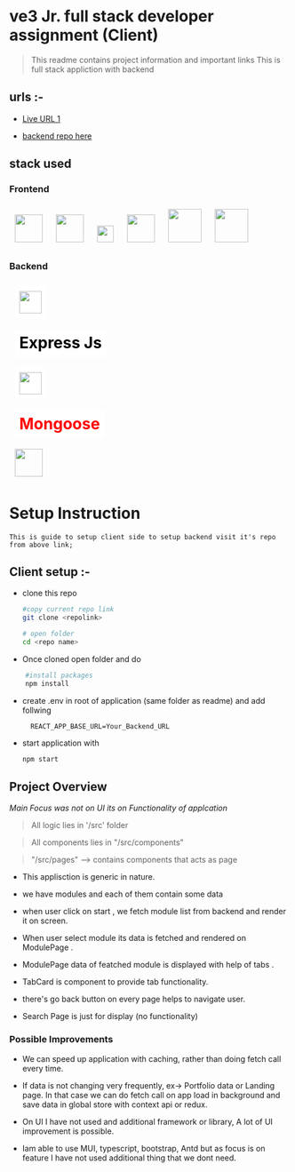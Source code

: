 # ve3 Jr. full stack developer assignment (Client)

> This readme contains project information and important links
> This is full stack appliction with backend

## urls :-

- [Live URL 1](https://ve3.onrender.com)

- [backend repo here](https://github.com/CODE-Y02/ve3-assignment-backend)

## stack used

<h3>Frontend</h3>

<img src="https://logos-download.com/wp-content/uploads/2016/09/React_logo_wordmark.png" style='margin:10px'  height="50px" />
<img src="https://res.cloudinary.com/practicaldev/image/fetch/s--60EL_RNJ--/c_imagga_scale,f_auto,fl_progressive,h_420,q_auto,w_1000/https://dev-to-uploads.s3.amazonaws.com/uploads/articles/gkgxaoegocynro97ipsz.png" style='margin:10px'  height="50px" />
<img src="https://upload.wikimedia.org/wikipedia/commons/d/d1/Axios_%28computer_library%29_logo.svg" style='margin:10px'  height="30px" />
<img src="https://upload.wikimedia.org/wikipedia/commons/thumb/9/99/Unofficial_JavaScript_logo_2.svg/240px-Unofficial_JavaScript_logo_2.svg.png" height="50px" style='margin:10px' />
<img src="https://upload.wikimedia.org/wikipedia/commons/6/61/HTML5_logo_and_wordmark.svg" height="60px" style='margin:10px' />
<img src="https://upload.wikimedia.org/wikipedia/commons/d/d5/CSS3_logo_and_wordmark.svg" height="60px" style='margin:10px' />

<br>

<h3>Backend </h3>

<img src="https://upload.wikimedia.org/wikipedia/commons/7/7e/Node.js_logo_2015.svg" style='margin:10px;background:white;padding:0.5rem'  height="40px" />
<h1 style='margin:10px;background:white;color:black;padding:0.5rem;width:fit-content'>Express Js </h1>
<img src="https://upload.wikimedia.org/wikipedia/commons/9/93/MongoDB_Logo.svg" style='margin:10px;background:white;padding:0.5rem'  height="40px" />
<h1 style='margin:10px;background:white;color:red;padding:0.5rem;width:fit-content'>Mongoose </h1>
<img src="https://upload.wikimedia.org/wikipedia/commons/thumb/9/99/Unofficial_JavaScript_logo_2.svg/240px-Unofficial_JavaScript_logo_2.svg.png" height="50px" style='margin:10px' />

# Setup Instruction

    This is guide to setup client side to setup backend visit it's repo from above link;

## Client setup :-

- clone this repo

  ```bash
  #copy current repo link
  git clone <repolink>

  # open folder
  cd <repo name>
  ```

- Once cloned open folder and do

```bash
    #install packages
    npm install

```

- create .env in root of application (same folder as readme) and add follwing

        REACT_APP_BASE_URL=Your_Backend_URL

- start application with
  ```bash
  npm start
  ```

## Project Overview

_Main Focus was not on UI its on Functionality of applcation_

> All logic lies in '/src' folder

> All components lies in "/src/components"

> "/src/pages" --> contains components that acts as page

- This applisction is generic in nature.

- we have modules and each of them contain some data

- when user click on start , we fetch module list from backend and render it on screen.

- When user select module its data is fetched and rendered on ModulePage .

- ModulePage data of featched module is displayed with help of tabs .

- TabCard is component to provide tab functionality.

- there's go back button on every page helps to navigate user.

- Search Page is just for display (no functionality)

### Possible Improvements

- We can speed up application with caching, rather than doing fetch call every time.

- If data is not changing very frequently, ex-> Portfolio data or Landing page.
  In that case we can do fetch call on app load in background and save data in global store with context api or redux.

- On UI I have not used and additional framework or library, A lot of UI improvement is possible.

- Iam able to use MUI, typescript, bootstrap, Antd but as focus is on feature I have not used additional thing that we dont need.
